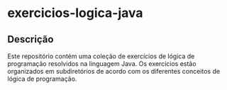 # exercicios-logica-java

## Descrição
Este repositório contém uma coleção de exercícios de lógica de programação resolvidos na linguagem Java.
Os exercícios estão organizados em subdiretórios de acordo com os diferentes conceitos de lógica de programação.
